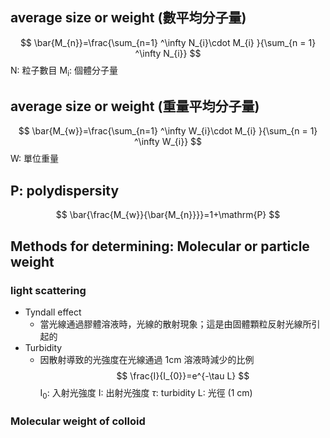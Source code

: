 ## average size or weight (數平均分子量)
$$
\bar{M_{n}}=\frac{\sum_{n=1} ^\infty N_{i}\cdot M_{i} }{\sum_{n = 1} ^\infty N_{i}}
$$
N: 粒子數目
$\mathrm{M_{i}}$: 個體分子量
## average size or weight (重量平均分子量)
$$
\bar{M_{w}}=\frac{\sum_{n=1} ^\infty W_{i}\cdot M_{i} }{\sum_{n = 1} ^\infty W_{i}}
$$
W: 單位重量

## P: polydispersity
$$
\bar{\frac{M_{w}}{\bar{M_{n}}}}=1+\mathrm{P}
$$
## Methods for determining: Molecular or particle weight
### light scattering
- Tyndall effect
	- 當光線通過膠體溶液時，光線的散射現象；這是由固體顆粒反射光線所引起的
- Turbidity
	- 因散射導致的光強度在光線通過 1cm 溶液時減少的比例
$$
\frac{I}{I_{0}}=e^{-\tau L}
$$
$\mathrm{I_{0}}$: 入射光強度
$\mathrm{I}$: 出射光強度
$\tau$: turbidity
$\mathrm{L}$: 光徑 (1 cm)
### Molecular weight of colloid